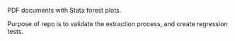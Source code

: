 PDF documents with Stata forest plots.

Purpose of repo is to validate the extraction process, and create regression tests.
